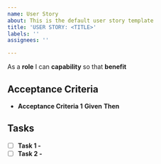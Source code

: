 ```yaml
---
name: User Story
about: This is the default user story template
title: 'USER STORY: <TITLE>'
labels: ''
assignees: ''

---
```


As a **role** I can **capability** so that **benefit**

## Acceptance Criteria

- **Acceptance Criteria 1**
**Given** 
**Then** 

## Tasks

- [ ] **Task 1 -** 
- [ ] **Task 2 -**
